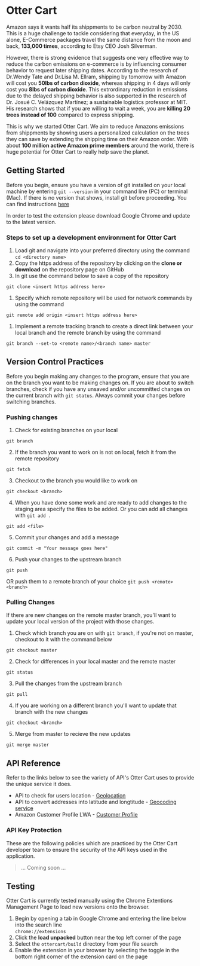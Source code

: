 # Otter Cart

Amazon says it wants half its shippments to be carbon neutral by 2030. This is a huge challenge to tackle considering that everyday, in the US alone, E-Commerce packages travel the same distance from the moon and back, **133,000 times**, according to Etsy CEO Josh Silverman.

However, there is strong evidence that suggests one very effective way to reduce the carbon emissions on e-commerce is by influencing consumer behavior to request later shipping dates. According to the research of Dr.Wendy Tate and Dr.Lisa M. Ellram, shipping by tomorrow with Amazon will cost you **50lbs of carbon dioxide**, whereas shipping in 4 days will only cost you **8lbs of carbon dioxide**. This extrordinary reduction in emissions due to the delayed shipping behavior is also supported in the research of Dr. Josué C. Velázquez Martínez; a sustainable logistics professor at MIT. His research shows that if you are willing to wait a week, you are **killing 20 trees instead of 100** compared to express shipping.

This is why we started Otter Cart. We aim to reduce Amazons emissions from shippments by showing users a personalized calculation on the trees they can save by extending the shipping time on their Amazon order. With about **100 million active Amazon prime members** around the world, there is huge potential for Otter Cart to really help save the planet.

## Getting Started
Before you begin, ensure you have a version of git installed on your local machine by entering `git --version` in your command line (PC) or terminal (Mac). If there is no version that shows, install git before proceeding. You can find instructions [here](https://git-scm.com/book/en/v2/Getting-Started-Installing-Git)

In order to test the extension please download Google Chrome and update to the latest version.

### Steps to set up a development environment for Otter Cart

1. Load git and navigate into your preferred directory using the command `cd <directory name>` 
1. Copy the https address of the repository by clicking on the **clone or download** on the repository page on GitHub
1. In git use the command below to save a copy of the repository
```
git clone <insert https address here>
```
1. Specify which remote repository will be used for network commands by using the command 
```
git remote add origin <insert https address here>
```
1. Implement a remote tracking branch to create a direct link between your local branch and the remote branch by using the command 
```
git branch --set-to <remote name>/<branch name> master
```

## Version Control Practices
Before you begin making any changes to the program, ensure that you are on the branch you want to be making changes on. If you are about to switch branches, check if you have any unsaved and/or uncommitted changes on the current branch with `git status`. Always commit your changes before switching branches.

### Pushing changes
1. Check for existing branches on your local
```
git branch
```
2. If the branch you want to work on is not on local, fetch it from the remote repository
```
git fetch
```
3. Checkout to the branch you would like to work on
```
git checkout <branch>
```
4. When you have done some work and are ready to add changes to the staging area specify the files to be added. Or you can add all changes with `git add .`
```
git add <file>
```
5. Commit your changes and add a message
```
git commit -m "Your message goes here"
```
6. Push your changes to the upstream branch
```
git push
```
OR push them to a remote branch of your choice `git push <remote> <branch>`

### Pulling Changes
If there are new changes on the remote master branch, you'll want to update your local version of the project with those changes.

1. Check which branch you are on with `git branch`, if you're not on master, checkout to it with the command below
```
git checkout master
```
2. Check for differences in your local master and the remote master
```
git status
```
3. Pull the changes from the upstream branch
```
git pull
```
4. If you are working on a different branch you'll want to update that branch with the new changes
```
git checkout <branch>
```
5. Merge from master to recieve the new updates
```
git merge master
``` 

## API Reference
Refer to the links below to see the variety of API's Otter Cart uses to provide the unique service it does. 

* API to check for users location - [Geolocation](https://developers.google.com/maps/documentation/javascript/geolocation#DetectingUserLocation)
* API to convert addresses into latitude and longtitude - [Geocoding service](https://developers.google.com/maps/documentation/javascript/geocoding)
* Amazon Customer Profile LWA - [Customer Profile](https://developer.amazon.com/docs/login-with-amazon/customer-profile.html)

### API Key Protection
These are the following policies which are practiced by the Otter Cart developer team to ensure the security of the API keys used in the application.

> ... Coming soon ...

## Testing
Otter Cart is currently tested manually using the Chrome Extentions Management Page to load new versions onto the browser.
1. Begin by opening a tab in Google Chrome and entering the line below into the search line\
`chrome://extensions`
2. Click the **load unpacked** button near the top left corner of the page
3. Select the `ottercart/build` directory from your file search
4. Enable the extension in your browser by selecting the toggle in the bottom right corner of the extension card on the page
